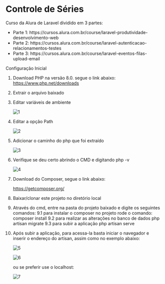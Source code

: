 # Controle de Séries
Curso da Alura de Laravel dividido em 3 partes: 

<ul>
    <li>Parte 1: https://cursos.alura.com.br/course/laravel-produtividade-desenvolvimento-web </li>
    <li>Parte 2: https://cursos.alura.com.br/course/laravel-autenticacao-relacionamentos-testes </li>
    <li>Parte 3: https://cursos.alura.com.br/course/laravel-eventos-filas-upload-email </li>
</ul>

Configuração Inicial
1. Download PHP na versão 8.0. segue o link abaixo:
    https://www.php.net/downloads

2. Extrair o arquivo baixado

3. Editar variáveis de ambiente

    ![1](https://user-images.githubusercontent.com/28584293/132031375-0f74ae65-d07a-4683-8383-025d9a89abfa.png)


4. Editar a opção Path
    
    ![2](https://user-images.githubusercontent.com/28584293/132031402-b2e1fa3e-6414-4111-a416-5427b45fb3cd.png)


5. Adicionar o caminho do php que foi extraído
   
   ![3](https://user-images.githubusercontent.com/28584293/132031417-656bc6bb-d088-45d8-9531-5d2c579b4ffc.png)


6. Verifique se deu certo abrindo o CMD e digitando php -v
    
    ![4](https://user-images.githubusercontent.com/28584293/132031435-b8f6e4e8-aa7f-4dd4-b730-8e46e7f52c2b.png)


7. Download do Composer, segue o link abaixo:

    https://getcomposer.org/

8. Baixar/clonar este projeto no diretório local

 
9. Através do cmd, entre na pasta do projeto baixado e digite os seguintes comandos:
    9.1 para instalar o composer no projeto rode o comando:
        composer install
    9.2 para realizar as alterações no banco de dados 
        php artisan migrate
    9.3 para subir a aplicação
        php artisan serve

10. Após subir a aplicação, para acessa-la basta iniciar o navegador e inserir o endereço do artisan, assim como no exemplo abaixo:
    
    ![5](https://user-images.githubusercontent.com/28584293/132031524-5e892814-c854-414f-8e61-11a4849bd6e4.png)

    ![6](https://user-images.githubusercontent.com/28584293/132031545-fa98b5fc-7515-49f3-ac8b-35b43509f957.png)

    
    ou se preferir use o localhost:
    
    ![7](https://user-images.githubusercontent.com/28584293/132031585-55595cc3-9fb3-40a7-9ae4-8d261d8e6220.png)



